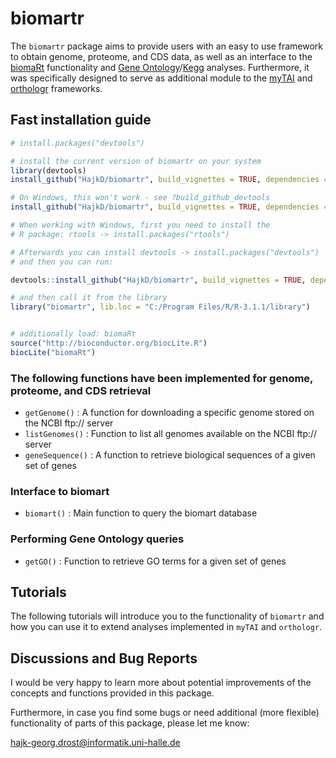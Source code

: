 biomartr
========

The `biomartr` package aims to provide users with an easy to use framework to obtain genome, proteome, and CDS data, as well as an interface to the [biomaRt](http://www.bioconductor.org/packages/release/bioc/html/biomaRt.html) functionality and [Gene Ontology](http://geneontology.org/page/go-enrichment-analysis)/[Kegg](http://www.genome.jp/kegg/) analyses. Furthermore, it was specifically designed to serve as additional module to
the [myTAI](https://github.com/HajkD/myTAI) and [orthologr](https://github.com/HajkD/orthologr) frameworks.


## Fast installation guide

```r
# install.packages("devtools")

# install the current version of biomartr on your system
library(devtools)
install_github("HajkD/biomartr", build_vignettes = TRUE, dependencies = TRUE)

# On Windows, this won't work - see ?build_github_devtools
install_github("HajkD/biomartr", build_vignettes = TRUE, dependencies = TRUE)

# When working with Windows, first you need to install the
# R package: rtools -> install.packages("rtools")

# Afterwards you can install devtools -> install.packages("devtools")
# and then you can run:

devtools::install_github("HajkD/biomartr", build_vignettes = TRUE, dependencies = TRUE)

# and then call it from the library
library("biomartr", lib.loc = "C:/Program Files/R/R-3.1.1/library")


# additionally load: biomaRt
source("http://bioconductor.org/biocLite.R")
biocLite("biomaRt")

```

### The following functions have been implemented for genome, proteome, and CDS retrieval

* `getGenome()` : A function for downloading a specific genome stored on the NCBI ftp:// server
* `listGenomes()` : Function to list all genomes available on the NCBI ftp:// server
* `geneSequence()` : A function to retrieve biological sequences of a given set of genes

### Interface to biomart

* `biomart()` : Main function to query the biomart database

### Performing Gene Ontology queries

* `getGO()` : Function to retrieve GO terms for a given set of genes


## Tutorials

The following tutorials will introduce you to the
functionality of `biomartr` and how you can use it to extend
analyses implemented in `myTAI` and `orthologr`.

## Discussions and Bug Reports

I would be very happy to learn more about potential improvements of the concepts and functions
provided in this package.

Furthermore, in case you find some bugs or need additional (more flexible) functionality of parts
of this package, please let me know:

hajk-georg.drost@informatik.uni-halle.de




